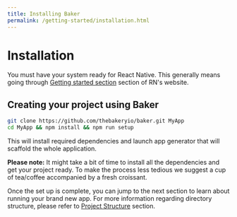 ```yaml
---
title: Installing Baker
permalink: /getting-started/installation.html
---
```

# Installation 

You must have your system ready for React Native. This generally means going through [Getting started section](https://facebook.github.io/react-native/docs/getting-started.html#content) section of RN's website.

## Creating your project using Baker

```bash
git clone https://github.com/thebakeryio/baker.git MyApp
cd MyApp && npm install && npm run setup  
```

This will install required dependencies and launch app generator that will scaffold the whole application.

**Please note:** It might take a bit of time to install all the dependencies and get your project ready. To make the process less tedious we suggest a cup of tea/coffee accompanied by a fresh croissant.

Once the set up is complete, you can jump to the next section to learn about running your brand new app. For more information regarding directory structure, please refer to [Project Structure](/project-structure.html "Project structure") section.
